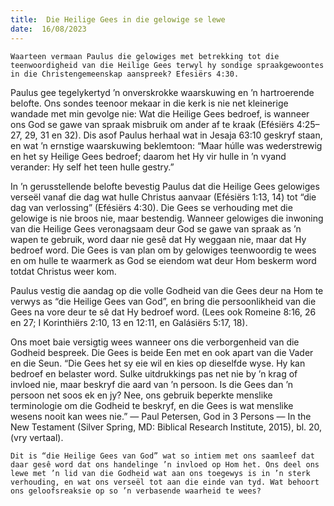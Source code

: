 ```yaml
---
title:  Die Heilige Gees in die gelowige se lewe
date:  16/08/2023
---
```


`Waarteen vermaan Paulus die gelowiges met betrekking tot die teenwoordigheid van die Heilige Gees terwyl hy sondige spraakgewoontes in die Christengemeenskap aanspreek? Efesiërs 4:30.`

Paulus gee tegelykertyd ’n onverskrokke waarskuwing en ’n hartroerende belofte.  Ons sondes teenoor mekaar in die kerk is nie net kleinerige wandade met min gevolge nie:  Wat die Heilige Gees bedroef, is wanneer ons God se gawe van spraak misbruik om ander af te kraak (Efésiërs 4:25–27, 29, 31 en 32). Dis asof Paulus herhaal wat in Jesaja 63:10 geskryf staan, en wat ’n ernstige waarskuwing beklemtoon: “Maar húlle was wederstrewig en het sy Heilige Gees bedroef; daarom het Hy vir hulle in ’n vyand verander: Hy self het teen hulle gestry.”

In ’n gerusstellende belofte bevestig Paulus dat die Heilige Gees gelowiges verseël vanaf die dag wat hulle Christus aanvaar (Efésiërs 1:13, 14) tot “die dag van verlossing” (Efésiërs 4:30). Die Gees se verhouding met die gelowige is nie broos nie, maar bestendig. Wanneer gelowiges die inwoning van die Heilige Gees veronagsaam deur God se gawe van spraak as ’n wapen te gebruik, word daar nie gesê dat Hy weggaan nie, maar dat Hy bedroef word. Die Gees is van plan om by gelowiges teenwoordig te wees en om hulle te waarmerk as God se eiendom wat deur Hom beskerm word totdat Christus weer kom.

Paulus vestig die aandag op die volle Godheid van die Gees deur na Hom te verwys as “die Heilige Gees van God”, en bring die persoonlikheid van die Gees na vore deur te sê dat Hy bedroef word. (Lees ook Romeine 8:16, 26 en 27;  I Korinthiërs 2:10, 13 en 12:11, en Galásiërs 5:17, 18).

Ons moet baie versigtig wees wanneer ons die verborgenheid van die Godheid bespreek.  Die Gees is beide Een met en ook apart van die Vader en die Seun. “Die Gees het sy eie wil en kies op dieselfde wyse. Hy kan bedroef en belaster word.  Sulke uitdrukkings pas net nie by ’n krag of invloed nie, maar beskryf die aard van ’n persoon. Is die Gees dan ’n persoon net soos ek en jy? Nee, ons gebruik beperkte menslike terminologie om die Godheid te beskryf, en die Gees is wat menslike wesens nooit kan wees nie.” — Paul Petersen, God in 3 Persons — In the New Testament (Silver Spring, MD: Biblical Research Institute, 2015), bl. 20, (vry vertaal).

`Dit is “die Heilige Gees van God” wat so intiem met ons saamleef dat daar gesê word dat ons handelinge ’n invloed op Hom het. Ons deel ons lewe met ’n lid van die Godheid wat aan ons toegewys is in ’n sterk verhouding, en wat ons verseël tot aan die einde van tyd. Wat behoort ons geloofsreaksie op so ’n verbasende waarheid te wees?`